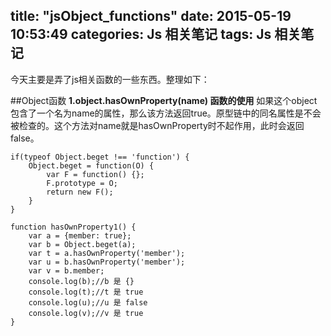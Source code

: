 title: "jsObject_functions"
date: 2015-05-19 10:53:49
categories: Js 相关笔记
tags: Js 相关笔记
---
今天主要是弄了js相关函数的一些东西。整理如下：
<!--more-->
##Object函数
**1.object.hasOwnProperty(name) 函数的使用**
如果这个object包含了一个名为name的属性，那么该方法返回true。原型链中的同名属性是不会被检查的。这个方法对name就是hasOwnProperty时不起作用，此时会返回false。
```
if(typeof Object.beget !== 'function') {
	Object.beget = function(O) {
		var F = function() {};
		F.prototype = O;
		return new F();
	}
}
```
```
function hasOwnProperty1() {
	var a = {member: true};
	var b = Object.beget(a);
	var t = a.hasOwnProperty('member');
	var u = b.hasOwnProperty('member');
	var v = b.member;
	console.log(b);//b 是 {}
	console.log(t);//t 是 true
	console.log(u);//u 是 false
	console.log(v);//v 是 true
}
```
